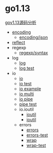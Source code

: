 # go1.13

[gov1.13源码分析](https://github.com/golang/go/tree/release-branch.go1.13)

- [encoding](/docs/encoding.md)
  - [encoding/json](/docs/encoding/json.md)
- [reflect](/docs/reflect.md)
- regexp
  - [regexp/syntax](/docs/regexp/syntax.md)
- log
  - [log](/docs/log/log.md)
  - [log test](/docs/log/log-test.md)
- io
  - [io](/docs/io/io.md)
  - [io test](/docs/io/io-test.md)
  - [io example](/docs/io/io-example.md)
  - [io multi](/docs/io/io-multi.md)
  - [io pipe](/docs/io/io-pipe.md)
  - [pipe test](/docs/io/pipe-test.md)
  - io.ioutil
    - [ioutil](/docs/io/ioutil/ioutil.md)
    - [ioutil](/docs/io/ioutil/ioutil-test.md)
  - errors
    - [errors](/docs/errors/errors.md)
    - [errors-test](/docs/errors/errors-test.md)
    - [wrap](/docs/errors/wrap.md)
    - [wrap-test](/docs/errors/wrap-test.md)
